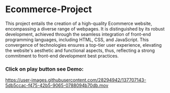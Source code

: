 # Ecommerce-Project
This project entails the creation of a high-quality Ecommerce website, encompassing a diverse range of webpages. It is distinguished by its robust development, achieved through the seamless integration of front-end programming languages, including HTML, CSS, and JavaScript. This convergence of technologies ensures a top-tier user experience, elevating the website's aesthetic and functional aspects, thus, reflecting a strong commitment to front-end development best practices.

### Click on play button see Demo:

https://user-images.githubusercontent.com/28294942/137707143-5db5ccac-f475-42b5-9065-0788094b70db.mov

